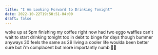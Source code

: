 ```yaml
---
title: "I Am Looking Forward to Drinking Tonight"
date: 2022-10-22T19:50:51-04:00
draft: false
---
```


woke up at 5pm finishing my coffee right now had two eggo waffles can't wait to start drinking tonight too in debt to binge for days though  bummer anyways 30 feels the same as 29 living a cooler life woulda been better sure but i'm complacent but more importantly numb 👍🏽